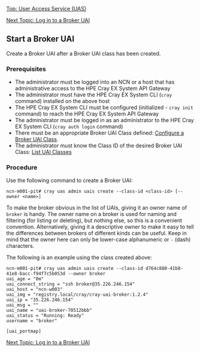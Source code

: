 [Top: User Access Service (UAS)](User_Access_Service_UAS.md)

[Next Topic: Log in to a Broker UAI](Log_in_to_a_Broker_UAI.md)

## Start a Broker UAI

Create a Broker UAI after a Broker UAI class has been created.

### Prerequisites

* The administrator must be logged into an NCN or a host that has administrative access to the HPE Cray EX System API Gateway
* The administrator must have the HPE Cray EX System CLI (`cray` command) installed on the above host
* The HPE Cray EX System CLI must be configured (initialized - `cray init` command) to reach the HPE Cray EX System API Gateway
* The administrator must be logged in as an administrator to the HPE Cray EX System CLI (`cray auth login` command)
* There must be an appropriate Broker UAI Class defined: [Configure a Broker UAI Class](Configure_a_Broker_UAI_Class.md).
* The administrator must know the Class ID of the desired Broker UAI Class: [List UAI Classes](List_Available_UAI_Classes.md)

### Procedure

Use the following command to create a Broker UAI:

```
ncn-m001-pit# cray uas admin uais create --class-id <class-id> [--owner <name>]
```

To make the broker obvious in the list of UAIs, giving it an owner name of `broker` is handy. The owner name on a broker is used for naming and filtering (for listing or deleting), but nothing else, so this is a convenient convention.  Alternatively, giving it a descriptive owner to make it easy to tell the differences between brokers of different kinds can be useful.  Keep in mind that the owner here can only be lower-case alphanumeric or `-` (dash) characters.

The following is an example using the class created above:

```
ncn-m001-pit# cray uas admin uais create --class-id d764c880-41b8-41e8-bacc-f94f7c5b053d --owner broker
uai_age = "0m"
uai_connect_string = "ssh broker@35.226.246.154"
uai_host = "ncn-w003"
uai_img = "registry.local/cray/cray-uai-broker:1.2.4"
uai_ip = "35.226.246.154"
uai_msg = ""
uai_name = "uai-broker-70512bbb"
uai_status = "Running: Ready"
username = "broker"

[uai_portmap]
```

[Next Topic: Log in to a Broker UAI](Log_in_to_a_Broker_UAI.md)
